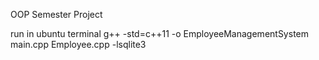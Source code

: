 OOP Semester Project

run in ubuntu terminal
g++ -std=c++11 -o EmployeeManagementSystem main.cpp Employee.cpp -lsqlite3
